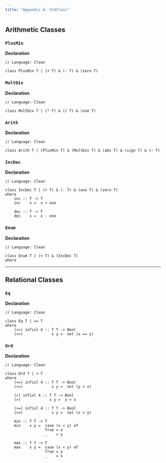 ```yaml
---
title: "Appendix A: StdClass"
---
```


## Arithmetic Classes

### `PlusMin`

**Declaration**

```
// Language: Clean

class PlusMin T | (+ T) & (- T) & (zero T)
```

### `MultDiv`

**Declaration**

```
// Language: Clean

class MultDiv T | (* T) & (/ T) & (one T)
```

### `Arith`

**Declaration**

```
// Language: Clean

class Arith T | (PlusMin T) & (MultDiv T) & (abs T) & (sign T) & (~ T)
```

### `IncDec`

**Declaration**

```
// Language: Clean

class IncDec T | (+ T) & (- T) & (one T) & (zero T)
where
    inc :: T -> T
    inc    x =  x + one

    dec :: T -> T
    dec    x =  x - one
```

### `Enum`

**Declaration**

```
// Language: Clean

class Enum T | (< T) & (IncDec T)
where
```

---

## Relational Classes

### `Eq`

**Declaration**

```
// Language: Clean

class Eq T | == T
where
    (<>) infixl 4 :: T T -> Bool
    (<>)             x y =  not (x == y)
```

### `Ord`

**Declaration**

```
// Language: Clean

class Ord T | < T
where
    (<=) infixl 4 :: T T -> Bool
    (<=)             x y =  not (y < x)
    
    (>) infixl 4 :: T T -> Bool
    (>)             x y =  y < x
    
    (>=) infixl 4 :: T T -> Bool
    (>=)             x y =  not (x < y)

    min :: T T -> T
    min    x y =  case (x < y) of 
                  True = x
                  _    = y
    
    max :: T T -> T
    max    x y =  case (x < y) of 
                  True = y
                  _    = x
```
